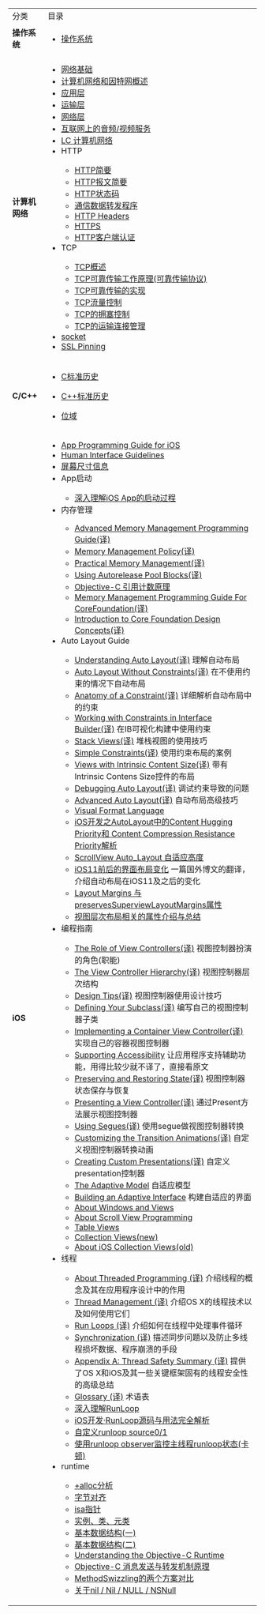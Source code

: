 <table>
    <tr>
        <td>分类</td>
        <td>目录</td>
    </tr>
    <tr>
    <td><b>操作系统</b></td>
    <td>
        <ul>
            <li><a href="https://github.com/kinkenyuen/Operating-System-Note">操作系统</a> 
            </li>
        </ul>
    </td>
    </tr>
    <tr>
        <td><b>计算机网络</b></td>
        <td>
            <ul>
                <li><a href="https://github.com/kinkenyuen/Learning-Notes/blob/main/计算机网络/网络基础.md">网络基础</a>
                </li>
                <li><a href="https://github.com/kinkenyuen/Learning-Notes/blob/main/计算机网络/概述.md">计算机网络和因特网概述</a>
                </li>
                <li><a href="https://github.com/kinkenyuen/Learning-Notes/blob/main/计算机网络/应用层.md">应用层</a>
                </li>
                <li><a href="https://github.com/kinkenyuen/Learning-Notes/blob/main/计算机网络/运输层.md">运输层</a>
                </li>
                <li><a href="https://github.com/kinkenyuen/Learning-Notes/blob/main/计算机网络/网络层.md">网络层</a>
                </li>
                <li><a href="https://github.com/kinkenyuen/Learning-Notes/blob/main/计算机网络/互联网上的音频:视频服务.md">互联网上的音频/视频服务</a>
                </li>
                <li><a href="https://juejin.cn/post/6932001161532669960#heading-37">LC 计算机网络</a>
                </li>
                <li>HTTP</li>
                    <ul>
                        <li><a href="https://github.com/kinkenyuen/Learning-Notes/blob/main/计算机网络/HTTP简要.md">HTTP简要</a>
                        </li>
                        <li><a href="https://github.com/kinkenyuen/Learning-Notes/blob/main/计算机网络/HTTP报文简要.md">HTTP报文简要</a>
                        </li>
                        <li><a href="https://github.com/kinkenyuen/Learning-Notes/blob/main/计算机网络/HTTP状态码.md">HTTP状态码</a>
                        </li>
                        <li><a href="https://github.com/kinkenyuen/Learning-Notes/blob/main/计算机网络/通信数据转发程序.md">通信数据转发程序</a>
                        </li>
                        <li><a href="https://github.com/kinkenyuen/Learning-Notes/blob/main/计算机网络/HTTP%20Headers.md">HTTP Headers</a>
                        </li>
                        <li><a href="https://github.com/kinkenyuen/Learning-Notes/blob/main/计算机网络/HTTPS.md">HTTPS</a>
                        </li>
                        <li><a href="https://github.com/kinkenyuen/Learning-Notes/blob/main/计算机网络/HTTP客户端认证.md">HTTP客户端认证</a>
                        </li>
                    </ul>
                    <li>TCP</li>
                    <ul>
                        <li>
                            <a href="https://github.com/kinkenyuen/Learning-Notes/blob/main/计算机网络/TCP概述.md">TCP概述</a>
                        </li>
                        <li>
                           <a href="https://github.com/kinkenyuen/Learning-Notes/blob/main/计算机网络/可靠传输工作原理.md">TCP可靠传输工作原理(可靠传输协议)</a>
                      	</li>
                        <li>
                          <a href="https://github.com/kinkenyuen/Learning-Notes/blob/main/计算机网络/TCP可靠传输的实现.md">TCP可靠传输的实现</a></li>
                        <li>
                          <a href="https://github.com/kinkenyuen/Learning-Notes/blob/main/计算机网络/TCP流量控制.md">TCP流量控制</a>
                      	</li>
                        <li>
                          <a href="https://github.com/kinkenyuen/Learning-Notes/blob/main/计算机网络/TCP的拥塞控制.md">TCP的拥塞控制</a>
                      	</li>
                        <li>
                          <a href="https://github.com/kinkenyuen/Learning-Notes/blob/main/计算机网络/TCP的运输连接管理.md">TCP的运输连接管理</a>
                      	</li>
                    </ul>
                    <li>
                    <a href="http://c.biancheng.net/cpp/html/3029.html">socket</a>
                    </li>
              			<li>
                      	<a href="https://github.com/kinkenyuen/SSL_Pinning">SSL Pinning</a>
              			</li>
            </ul>
        </td>
    </tr>
  	    <tr>
    <td><b>C/C++</b></td>
    <td>
        <ul>
            <li><a href="https://zh.wikipedia.org/zh-cn/ANSI_C">C标准历史</a> 
            </li>
        </ul>
        <ul>
            <li><a href="https://zh.wikipedia.org/wiki/C%2B%2B">C++标准历史</a> 
            </li>
        </ul>
        <ul>
            <li><a href="https://github.com/kinkenyuen/Learning-Notes/blob/main/C%26C%2B%2B/%E4%BD%8D%E5%9F%9F.md">位域</a> 
            </li>
        </ul>
    </td>
    </tr>
    <tr>
        <td><b>iOS</b></td>
        <td>
            <ul>
                <li>
                    <a href="https://developer.apple.com/documentation/uikit?language=objc">App Programming Guide for iOS</a>
                </li>
                <li>
                    <a href="https://developer.apple.com/design/human-interface-guidelines/">Human Interface Guidelines</a>
                </li>
                <li>
                    <a href="https://github.com/kinkenyuen/Learning-Notes/blob/main/iOS/Auto_Layout_Guide/屏幕尺寸信息.md">屏幕尺寸信息</a>
                </li>
              	<li>App启动</li>
              	<ul>
                    <li>
                      <a href="https://blog.csdn.net/Hello_Hwc/article/details/78317863">深入理解iOS App的启动过程
                      </a>
                    </li>
              	</ul>
                <li>内存管理</li>
                    <ul>
                        <li>
                            <a href="https://github.com/kinkenyuen/Learning-Notes/blob/main/iOS/Memory_Management/Cocoa/Advanced_Memory_Management_Programming_Guide(译).md">Advanced Memory Management Programming Guide(译)
                            </a>
                        </li>
                        <li>
                            <a href="https://github.com/kinkenyuen/Learning-Notes/blob/main/iOS/Memory_Management/Cocoa/Memory_Management_Policy(译).md">Memory Management Policy(译)
                            </a>
                        </li>
                        <li>
                            <a href="https://github.com/kinkenyuen/Learning-Notes/blob/main/iOS/Memory_Management/Cocoa/Practical_Memory_Management（译）.md">Practical Memory Management(译)</a>
                        </li>
                        <li>
                            <a href="https://github.com/kinkenyuen/Learning-Notes/blob/main/iOS/Memory_Management/Cocoa/Using_Autorelease_Pool_Blocks(译).md">Using Autorelease Pool Blocks(译)</a>
                        </li>
                        <li>
                            <a href="http://yulingtianxia.com/blog/2015/12/06/The-Principle-of-Refenrence-Counting/">Objective-C 引用计数原理</a>
                        </li>
                        <li>
                            <a href="https://github.com/kinkenyuen/Learning-Notes/blob/main/iOS/Memory_Management/Core_Foundation/Memory_Management_Programming_Guide_For_CoreFoundation(译).md#OP">Memory Management Programming Guide For CoreFoundation(译)</a>
                        </li>
                        <li>
                            <a href="https://github.com/kinkenyuen/Learning-Notes/blob/main/iOS/Memory_Management/Core_Foundation/Introduction_to_Core_Foundation_Design_Concepts(译).md">Introduction to Core Foundation Design Concepts(译)</a>
                        </li>
                    </ul>
                    <li>Auto Layout Guide</li>
                    <ul>
                        <li>
                            <a href="https://github.com/kinkenyuen/Learning-Notes/blob/main/iOS/Auto_Layout_Guide/Understanding_Auto_Layout(译).md">Understanding Auto Layout(译)</a> 理解自动布局
                        </li>
                        <li>
                            <a href="https://github.com/kinkenyuen/Learning-Notes/blob/main/iOS/Auto_Layout_Guide/Auto_Layout_Without_Constraints(译).md">Auto Layout Without Constraints(译)</a> 在不使用约束的情况下自动布局
                        </li>
                        <li>
                            <a href="https://github.com/kinkenyuen/Learning-Notes/blob/main/iOS/Auto_Layout_Guide/Anatomy_of_a_Constraint(译).md">Anatomy of a Constraint(译)</a> 详细解析自动布局中的约束
                        </li>
                        <li>
                            <a href="https://github.com/kinkenyuen/Learning-Notes/blob/main/iOS/Auto_Layout_Guide/Working_with_Constraints_in_Interface_Builder(译).md">Working with Constraints in Interface Builder(译)</a> 在IB可视化构建中使用约束
                        </li>
                        <li>
                            <a href="https://github.com/kinkenyuen/Learning-Notes/blob/main/iOS/Auto_Layout_Guide/Stack_Views(译).md">Stack Views(译)</a> 堆栈视图的使用技巧
                        </li>
                        <li>
                            <a href="https://github.com/kinkenyuen/Learning-Notes/blob/main/iOS/Auto_Layout_Guide/Simple_Constraints(译).md">Simple Constraints(译)</a> 使用约束布局的案例
                        </li>
                        <li>
                            <a href="https://github.com/kinkenyuen/Learning-Notes/blob/main/iOS/Auto_Layout_Guide/Views_with_Intrinsic_Content_Size(译).md">Views with Intrinsic Content Size(译)</a> 带有Intrinsic Contens Size控件的布局
                        </li>
                        <li>
                            <a href="https://github.com/kinkenyuen/Learning-Notes/blob/main/iOS/Auto_Layout_Guide/Debugging_Auto_Layout(译).md">Debugging Auto Layout(译)</a> 调试约束导致的问题
                        </li>
                        <li>
                            <a href="https://github.com/kinkenyuen/Learning-Notes/blob/main/iOS/Auto_Layout_Guide/Advanced_Auto_Layout(译).md">Advanced Auto Layout(译)</a> 自动布局高级技巧
                        </li>
                        <li>
                            <a href="https://developer.apple.com/library/archive/documentation/UserExperience/Conceptual/AutolayoutPG/VisualFormatLanguage.html#//apple_ref/doc/uid/TP40010853-CH27-SW1">Visual Format Language</a>
                        </li>
                        <li>
                            <a href="https://www.cnblogs.com/ludashi/p/7373051.html">iOS开发之AutoLayout中的Content Hugging Priority和 Content Compression Resistance Priority解析</a>
                        </li>
                        <li>
                            <a href="https://github.com/kinkenyuen/Learning-Notes/blob/main/iOS/Auto_Layout_Guide/ScrollView_Auto_Layout_自适应高度.md">ScrollView Auto_Layout 自适应高度</a>
                        </li>
                        <li>
                            <a href="https://github.com/kinkenyuen/Learning-Notes/blob/main/iOS/Auto_Layout_Guide/揭秘iOS10%2611上的Layout_Guide，Margins，Insets和Safe_Area.md">iOS11前后的界面布局变化</a> 一篇国外博文的翻译，介绍自动布局在iOS11及之后的变化
                        </li>
                        <li>
                            <a href="https://github.com/kinkenyuen/Learning-Notes/blob/main/iOS/Auto_Layout_Guide/layout_margins_and_preserves_superview_layout_margins.md">Layout Margins 与 preservesSuperviewLayoutMargins属性</a>
                        </li>
                        <li>
                            <a href="https://stackoverflow.com/questions/37796884/on-ios-what-are-the-differences-between-margins-edge-insets-content-insets-a">视图层次布局相关的属性介绍与总结</a>
                    </ul>
                    <li>编程指南</li>
                    <ul>
                        <li>
                            <a href="https://github.com/kinkenyuen/Learning-Notes/blob/main/iOS/ViewController/the_role_of_View_Controllers.md">The Role of View Controllers(译)</a> 视图控制器扮演的角色(职能)
                        </li>
                        <li>
                            <a href="https://github.com/kinkenyuen/Learning-Notes/blob/main/iOS/ViewController/The_View_Controller_Hierarchy.md#presented-view-controllers-呈现视图控制器">The View Controller Hierarchy(译)</a> 视图控制器层次结构
                        </li>
                        <li>
                            <a href="https://github.com/kinkenyuen/Learning-Notes/blob/main/iOS/ViewController/Design_Tips.md">Design Tips(译)</a> 视图控制器使用设计技巧
                        </li>
                        <li>
                            <a href="https://github.com/kinkenyuen/Learning-Notes/blob/main/iOS/ViewController/Defining_Your_Subclass.md">Defining Your Subclass(译)</a> 编写自己的视图控制器子类
                        </li>
                        <li>
                            <a href="https://github.com/kinkenyuen/Learning-Notes/blob/main/iOS/ViewController/Implementing_a_Container_View_Controller.md#designing-a-custom-container-view-controller-设计自定义容器视图控制器">Implementing a Container View Controller(译)</a> 实现自己的容器视图控制器
                        </li>
                        <li>
                            <a href="https://developer.apple.com/library/archive/featuredarticles/ViewControllerPGforiPhoneOS/SupportingAccessibility.html#//apple_ref/doc/uid/TP40007457-CH12-SW1">Supporting Accessibility</a> 让应用程序支持辅助功能，用得比较少就不译了，直接看原文
                        </li>
                        <li>
                            <a href="https://github.com/kinkenyuen/Learning-Notes/blob/main/iOS/ViewController/Preserving_and%20_Restoring_State.md">Preserving and Restoring State(译)</a> 视图控制器状态保存与恢复
                        </li>
                        <li>
                            <a href="https://github.com/kinkenyuen/Learning-Notes/blob/main/iOS/ViewController/Presenting_a_View_Controller.md#presenting-a-view-controller">Presenting a View Controller(译)</a> 通过Present方法展示视图控制器
                        </li>
                        <li>
                            <a href="https://github.com/kinkenyuen/Learning-Notes/blob/main/iOS/ViewController/Using_Segues.md">Using Segues(译)</a> 使用segue做视图控制器转换
                        </li>
                        <li>
                            <a href="https://github.com/kinkenyuen/Learning-Notes/blob/main/iOS/ViewController/Customizing_the_Transition_Animations.md">Customizing the Transition Animations(译)</a> 自定义视图控制器转换动画
                        </li>
                        <li>
                            <a href="https://github.com/kinkenyuen/Learning-Notes/blob/main/iOS/ViewController/Creating_Custom_Presentations.md#creating-a-custom-presentation-controller">Creating Custom Presentations(译)</a> 自定义presentation控制器
                        </li>
                        <li>
                            <a href="https://developer.apple.com/library/archive/featuredarticles/ViewControllerPGforiPhoneOS/TheAdaptiveModel.html#//apple_ref/doc/uid/TP40007457-CH19-SW1">The Adaptive Model</a> 自适应模型
                        </li>
                        <li>
                            <a href="https://developer.apple.com/library/archive/featuredarticles/ViewControllerPGforiPhoneOS/BuildinganAdaptiveInterface.html#//apple_ref/doc/uid/TP40007457-CH32-SW1">Building an Adaptive Interface</a> 构建自适应的界面
                        </li>
                        <li>
                            <a href="https://developer.apple.com/library/archive/documentation/WindowsViews/Conceptual/ViewPG_iPhoneOS/Introduction/Introduction.html#//apple_ref/doc/uid/TP40009503-CH1-SW2">About Windows and Views</a> 
                        </li>
                        <li>
                            <a href="https://developer.apple.com/library/archive/documentation/WindowsViews/Conceptual/UIScrollView_pg/Introduction/Introduction.html#//apple_ref/doc/uid/TP40008179-CH1-SW1">About Scroll View Programming</a> 
                        </li>
                        <li>
                            <a href="https://developer.apple.com/documentation/uikit/views_and_controls/table_views?language=objc#see-also">Table Views</a> 
                        </li>
                        <li>
                            <a href="https://developer.apple.com/documentation/uikit/views_and_controls/collection_views?language=objc">Collection Views(new)</a> 
                        </li>
                        <li>
                            <a href="https://developer.apple.com/library/archive/documentation/WindowsViews/Conceptual/CollectionViewPGforIOS/Introduction/Introduction.html#//apple_ref/doc/uid/TP40012334">About iOS Collection Views(old)</a> 
                        </li>
                    </ul>
                    <li>线程</li>
                    <ul>
                        <li>
                            <a href="https://github.com/kinkenyuen/Learning-Notes/blob/main/Thread/%E5%85%B3%E4%BA%8E%E7%BA%BF%E7%A8%8B%E7%BC%96%E7%A8%8B.md">About Threaded Programming (译)</a> 介绍线程的概念及其在应用程序设计中的作用
                        </li>
                        <li>
                            <a href="https://github.com/kinkenyuen/Learning-Notes/blob/main/Thread/线程管理.md">Thread Management (译)</a> 介绍OS X的线程技术以及如何使用它们
                        </li>
                        <li>
                            <a href="https://github.com/kinkenyuen/Learning-Notes/blob/main/Thread/RunLoop.md">Run Loops (译)</a> 介绍如何在线程中处理事件循环 
                        </li>
                        <li>
                            <a href="https://github.com/kinkenyuen/Learning-Notes/blob/main/Thread/Synchronization.md">Synchronization (译)</a> 描述同步问题以及防止多线程损坏数据、程序崩溃的手段
                        </li>
                        <li>
                            <a href="https://github.com/kinkenyuen/Learning-Notes/blob/main/Thread/线程安全总结.md">Appendix A: Thread Safety Summary (译)</a> 提供了OS X和iOS及其一些关键框架固有的线程安全性的高级总结
                        </li>
                        <li>
                            <a href="https://github.com/kinkenyuen/Learning-Notes/blob/main/Thread/术语表.md">Glossary (译)</a> 术语表
                        </li>
                        <li>
                            <a href="https://blog.ibireme.com/2015/05/18/runloop/">深入理解RunLoop</a> 
                        </li>
                        <li>
                            <a href="https://cloud.tencent.com/developer/article/1332254">iOS开发·RunLoop源码与用法完全解析</a> 
                        </li>
                        <li>
                            <a href="https://github.com/kinkenyuen/RunLoop-Custom-Source0.git">自定义runloop source0/1</a> 
                        </li>
                        <li>
                            <a href="https://github.com/kinkenyuen/MainThreadRunloopMonitor">使用runloop observer监控主线程runloop状态(卡顿)</a> 
                        </li>
                    </ul>
                    <li>runtime</li>
                    <ul>
                        <li>
                            <a href="https://github.com/kinkenyuen/iOS-Notes/blob/main/runtime/%2Balloc%E5%88%86%E6%9E%90.md">+alloc分析</a> 
                        </li>
                        <li>
                            <a href="https://github.com/kinkenyuen/iOS-Notes/blob/main/runtime/%E5%AD%97%E8%8A%82%E5%AF%B9%E9%BD%90.md">字节对齐</a> 
                        </li>
                        <li>
                            <a href="https://github.com/kinkenyuen/Learning-Notes/blob/main/runtime/isa%E6%8C%87%E9%92%88.md">isa指针</a> 
                        </li>
                        <li>
                            <a href="https://github.com/kinkenyuen/Learning-Notes/blob/main/runtime/%E5%AE%9E%E4%BE%8B%E5%AF%B9%E8%B1%A1%E3%80%81%E7%B1%BB%E3%80%81%E5%85%83%E7%B1%BB.md">实例、类、元类</a> 
                        </li>
                        <li>
                            <a href="https://github.com/kinkenyuen/Learning-Notes/blob/main/runtime/%E5%9F%BA%E6%9C%AC%E6%95%B0%E6%8D%AE%E7%BB%93%E6%9E%84(%E4%B8%80).md">基本数据结构(一)</a> 
                        </li>
                        <li>
                            <a href="https://github.com/kinkenyuen/Learning-Notes/blob/main/runtime/%E5%9F%BA%E6%9C%AC%E6%95%B0%E6%8D%AE%E7%BB%93%E6%9E%84(%E4%BA%8C).md">基本数据结构(二)</a> 
                        </li>
                        <li>
                            <a href="https://cocoasamurai.blogspot.com/2010/01/understanding-objective-c-runtime.html">Understanding the Objective-C Runtime</a>  
                        </li>
                        <li>
                            <a href="http://yulingtianxia.com/blog/2016/06/15/Objective-C-Message-Sending-and-Forwarding/">Objective-C 消息发送与转发机制原理</a> 
                        </li>
                        <li>
                            <a href="https://github.com/kinkenyuen/Learning-Notes/blob/main/runtime/MethodSwizzling%E6%96%B9%E6%A1%88%E5%AF%B9%E6%AF%94.md">MethodSwizzling的两个方案对比</a> 
                        </li>
                        <li>
                            <a href="https://nshipster.cn/nil/">关于nil / Nil / NULL / NSNull</a> 
                        </li>
                    </ul>
            </ul>
        </td>
    </tr>
</table>
